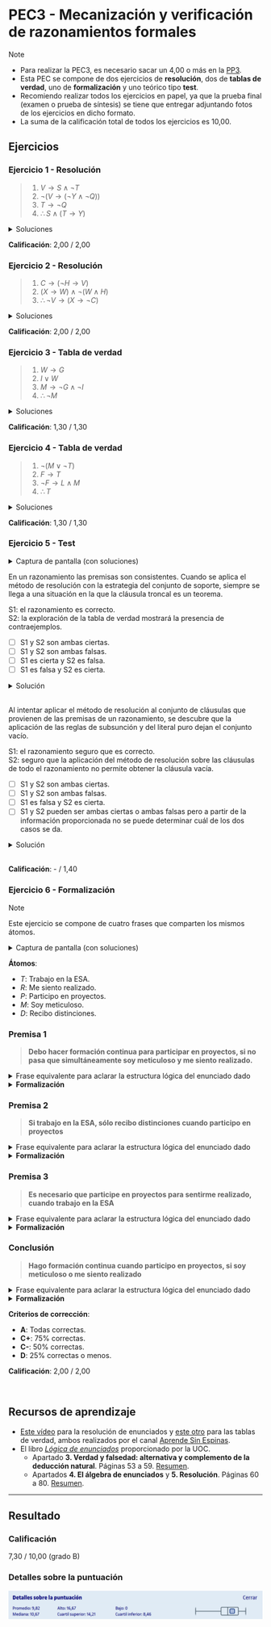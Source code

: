 # PEC3 - Mecanización y verificación de razonamientos formales

>[!NOTE]
>- Para realizar la PEC3, es necesario sacar un 4,00 o más en la [PP3](pp3).
>- Esta PEC se compone de dos ejercicios de **resolución**, dos de **tablas de verdad**, uno de **formalización** y uno teórico tipo **test**.
>- Recomiendo realizar todos los ejercicios en papel, ya que la prueba final (examen o prueba de síntesis) se tiene que entregar adjuntando fotos de los ejercicios en dicho formato.
>- La suma de la calificación total de todos los ejercicios es 10,00.

## Ejercicios

### Ejercicio 1 - Resolución

>1. $V \rightarrow S \wedge \neg T$
>2. $\neg (V \rightarrow (\neg Y \wedge \neg Q))$
>3. $T \rightarrow \neg Q$
>4. $\therefore S \wedge (T \rightarrow Y)$

<details>
	<summary>Soluciones</summary>

![](capturas/1.png)
</details>

**Calificación**: 2,00 / 2,00

### Ejercicio 2 - Resolución

>1. $C \rightarrow (\neg H \rightarrow V)$
>2. $(X \rightarrow W) \wedge \neg (W \wedge H)$
>3. $\therefore \neg V \rightarrow (X \rightarrow \neg C)$

<details>
	<summary>Soluciones</summary>

![](capturas/2.png)
</details>

**Calificación**: 2,00 / 2,00

### Ejercicio 3 - Tabla de verdad

>1. $W \rightarrow G$
>2. $I \vee W$
>3. $M \rightarrow \neg G \wedge \neg I$
>4. $\therefore \neg M$

<details>
	<summary>Soluciones</summary>

![](capturas/3.png)
</details>

**Calificación**: 1,30 / 1,30

### Ejercicio 4 - Tabla de verdad

>1. $\neg (M \vee \neg T)$
>2. $F \rightarrow T$
>3. $\neg F \rightarrow L \wedge M$
>4. $\therefore T$

<details>
	<summary>Soluciones</summary>

![](capturas/4.png)
</details>

**Calificación**: 1,30 / 1,30

### Ejercicio 5 - Test

<details>
	<summary>Captura de pantalla (con soluciones)</summary>

![](capturas/5.png)
</details>

En un razonamiento las premisas son consistentes. Cuando se aplica el método de resolución con la estrategia del conjunto de soporte, siempre se llega a una situación en la que la cláusula troncal es un teorema.

S1: el razonamiento es correcto.  
S2: la exploración de la tabla de verdad mostrará la presencia de contraejemplos.

- [ ] S1 y S2 son ambas ciertas.
- [ ] S1 y S2 son ambas falsas.
- [ ] S1 es cierta y S2 es falsa.
- [ ] S1 es falsa y S2 es cierta.

<details>
	<summary>Solución</summary>

- [x] S1 es cierta y S2 es falsa
</details>

<br>

Al intentar aplicar el método de resolución al conjunto de cláusulas que provienen de las premisas de un razonamiento, se descubre que la aplicación de las reglas de subsunción y del literal puro dejan el conjunto vacío.

S1: el razonamiento seguro que es correcto.  
S2: seguro que la aplicación del método de resolución sobre las cláusulas de todo el razonamiento no permite obtener la cláusula vacía.

- [ ] S1 y S2 son ambas ciertas.
- [ ] S1 y S2 son ambas falsas.
- [ ] S1 es falsa y S2 es cierta.
- [ ] S1 y S2 pueden ser ambas ciertas o ambas falsas pero a partir de la información proporcionada no se puede determinar cuál de los dos casos se da.

<details>
	<summary>Solución</summary>

- [x] S1 y S2 pueden ser ambas ciertas o ambas falsas pero a partir de la información proporcionada no se puede determinar cuál de los dos casos se da.
</details>

<br>

**Calificación**: - / 1,40

### Ejercicio 6 - Formalización

>[!NOTE]
>Este ejercicio se compone de cuatro frases que comparten los mismos átomos.

<details>
	<summary>Captura de pantalla (con soluciones)</summary>

![](capturas/6.png)
</details>

**Átomos**:
- $T$: Trabajo en la ESA.
- $R$: Me siento realizado.
- $P$: Participo en proyectos.
- $M$: Soy meticuloso.
- $D$: Recibo distinciones.

### Premisa 1

>**Debo hacer formación continua para participar en proyectos, si no pasa que simultáneamente soy meticuloso y me siento realizado.**

<details>
	<summary>Frase equivalente para aclarar la estructura lógica del enunciado dado</summary>

**NO** ser simultáneamente meticuloso y sentirme realizado es **SUFICIENTE** para (hacer formación continua es **NECESARIO** para participar en proyectos)
</details>

<details>
	<summary><strong>Formalización</strong></summary>

$\neg (M \wedge R) \rightarrow (P \rightarrow F)$
</details>

### Premisa 2

>**Si trabajo en la ESA, sólo recibo distinciones cuando participo en proyectos**

<details>
	<summary>Frase equivalente para aclarar la estructura lógica del enunciado dado</summary>

Trabajar en la ESA es **SUFICIENTE** para (participar en proyectos es **NECESARIO** para recibir distinciones)
</details>

<details>
	<summary><strong>Formalización</strong></summary>

$T \rightarrow (D \rightarrow P)$
</details>

### Premisa 3

>**Es necesario que participe en proyectos para sentirme realizado, cuando trabajo en la ESA**

<details>
	<summary>Frase equivalente para aclarar la estructura lógica del enunciado dado</summary>

Trabajar en la ESA es **SUFICIENTE** para (participar en proyectos es **NECESARIO** para sentirme realizado)
</details>

<details>
	<summary><strong>Formalización</strong></summary>

$T \rightarrow (R \rightarrow P)$
</details>

### Conclusión

>**Hago formación continua cuando participo en proyectos, si soy meticuloso o me siento realizado**

<details>
	<summary>Frase equivalente para aclarar la estructura lógica del enunciado dado</summary>

Ser meticuloso **O** sentirme realizado es **SUFICIENTE** para (participar en proyectos es **SUFICIENTE** para hacer formación continua)
</details>

<details>
	<summary><strong>Formalización</strong></summary>

$(M \vee R) \rightarrow (P \rightarrow F)$
</details>

**Criterios de corrección**:
- **A**: Todas correctas.
- **C+**: 75% correctas.
- **C-**: 50% correctas.
- **D**: 25% correctas o menos.

**Calificación**: 2,00 / 2,00

<br>

## Recursos de aprendizaje

- [Este vídeo](https://www.youtube.com/watch?v=R98Fpqt1aPc) para la resolución de enunciados y [este otro](https://www.youtube.com/watch?v=MkAoAALyTRc) para las tablas de verdad, ambos realizados por el canal [Aprende Sin Espinas](https://www.youtube.com/@AprendeSinEspinas).
- El libro [_Lógica de enunciados_](http://cvapp.uoc.edu/autors/MostraPDFMaterialAction.do?id=265957&hash=f4eec8d6f2470281eeabfd721755d26ab5429e0b8fd1581689cea334dc3dd6a5) proporcionado por la UOC.
	- Apartado **3. Verdad y falsedad: alternativa y complemento de la deducción natural**. Páginas 53 a 59. [Resumen](recursos/tablas_de_verdad.md).
	- Apartados **4. El álgebra de enunciados** y **5. Resolución**. Páginas 60 a 80. [Resumen](recursos/resolucion.md).

---

## Resultado

### Calificación

7,30 / 10,00 (grado B)

### Detalles sobre la puntuación

![](detalles_puntuacion.png)